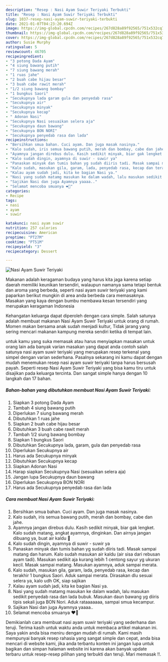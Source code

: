 ```yaml
---
description: "Resep : Nasi Ayam Suwir Teriyaki Terbukti"
title: "Resep : Nasi Ayam Suwir Teriyaki Terbukti"
slug: 1037-resep-nasi-ayam-suwir-teriyaki-terbukti
date: 2021-01-07T04:23:20.694Z
image: https://img-global.cpcdn.com/recipes/267d828a89f92565/751x532cq70/nasi-ayam-suwir-teriyaki-foto-resep-utama.jpg
thumbnail: https://img-global.cpcdn.com/recipes/267d828a89f92565/751x532cq70/nasi-ayam-suwir-teriyaki-foto-resep-utama.jpg
cover: https://img-global.cpcdn.com/recipes/267d828a89f92565/751x532cq70/nasi-ayam-suwir-teriyaki-foto-resep-utama.jpg
author: Susie Murphy
ratingvalue: 5
reviewcount: 46705
recipeingredient:
- "3 potong Dada Ayam"
- "4 siung bawang putih"
- "7 siung bawang merah"
- "1 ruas jahe"
- "2 buah cabe hijau besar"
- "3 buah cabe rawit merah"
- "1/2 siung bawang bombay"
- "1 bungkus Saori"
- "Secukupnya lada garam gula dan penyedab rasa"
- "Secukupnya air"
- "Secukupnya minyak"
- "Secukupnya kecap"
- " Adonan Nasi"
- "Secukupnya Nasi sesuaikan selera aja"
- "Secukupnya daun bawang"
- "Secukupnya BON NORI"
- "Secukupnya penyedab rasa dan lada"
recipeinstructions:
- "Bersihkan smua bahan. Cuci ayam. Dan juga masak nasinya."
- "Kalo sudah, iris semua bawang putih, merah dan bombay, cabe dan jahe."
- "Ayamnya jangan direbus dulu. Kasih sedikit minyak, biar gak lengket. Kalo sudah matang, angkat ayamnya, dinginkan. Dan airnya jangan dibuang ya, buat air kaldu 🥰"
- "Kalo sudah dingin, ayamnya di suwir - suwir ya"
- "Panaskan minyak dan tumis bahan yg sudah diiris tadi. Masak sampai matang dan harum. Kalo sudah masukan air kaldu (air sisa dari rebusan ayam tadi). Masukan sedikit aja kurang lebih 1 centong sayur yg ukuran kecil. Masak sampai matang. Masukan ayamnya, aduk sampai merata."
- "Kalo sudah, masukan gila, garam, lada, penyedab rasa, kecap dan terakhir 1 bungkus Saori. Aduk sampai merata. Dirasakan dlu sesuai selera ya, kalo udh OK, siap sajikan"
- "Kalau ayam sudah jadi, kita ke bagian Nasi ya."
- "Nasi yang sudah matamg masukan ke dalam wadah, lalu masukan sedikit penyedab rasa dan lada bubuk. Masukan daun bawang yg diiris tipis sekali juga BON Nori. Aduk rataaaaaaa, sampai smua kecampur."
- "Sajikan Nasi dan juga Ayamnya yaaaa.."
- "Selamat mencoba smuanya ❤🥰"
categories:
- Recipe
tags:
- nasi
- ayam
- suwir

katakunci: nasi ayam suwir 
nutrition: 257 calories
recipecuisine: American
preptime: "PT27M"
cooktime: "PT51M"
recipeyield: "3"
recipecategory: Dessert

---
```



![Nasi Ayam Suwir Teriyaki](https://img-global.cpcdn.com/recipes/267d828a89f92565/751x532cq70/nasi-ayam-suwir-teriyaki-foto-resep-utama.jpg)

Makanan adalah keragaman budaya yang harus kita jaga karena setiap daerah memiliki keunikan tersendiri, walaupun namanya sama tetapi bentuk dan aroma yang berbeda, seperti nasi ayam suwir teriyaki yang kami paparkan berikut mungkin di area anda berbeda cara memasaknya. Masakan yang kaya dengan bumbu membawa kesan tersendiri yang merupakan keragaman Indonesia



Kehangatan keluarga dapat diperoleh dengan cara simple. Salah satunya adalah membuat makanan Nasi Ayam Suwir Teriyaki untuk orang di rumah. Momen makan bersama anak sudah menjadi kultur, Tidak jarang yang sering mencari makanan kampung mereka sendiri ketika di tempat lain.

untuk kamu yang suka memasak atau harus menyiapkan masakan untuk orang lain ada banyak varian masakan yang dapat anda contoh salah satunya nasi ayam suwir teriyaki yang merupakan resep terkenal yang simpel dengan varian sederhana. Pasalnya sekarang ini kamu dapat dengan mudah menemukan resep nasi ayam suwir teriyaki tanpa harus bersusah payah.
Seperti resep Nasi Ayam Suwir Teriyaki yang bisa kamu tiru untuk disajikan pada keluarga tercinta. Dan sangat simple hanya dengan 10 langkah dan 17 bahan.


<!--inarticleads1-->

##### Bahan-bahan yang dibutuhkan membuat Nasi Ayam Suwir Teriyaki:

1. Siapkan 3 potong Dada Ayam
1. Tambah 4 siung bawang putih
1. Diperlukan 7 siung bawang merah
1. Dibutuhkan 1 ruas jahe
1. Siapkan 2 buah cabe hijau besar
1. Dibutuhkan 3 buah cabe rawit merah
1. Tambah 1/2 siung bawang bombay
1. Siapkan 1 bungkus Saori
1. Dibutuhkan Secukupnya lada, garam, gula dan penyedab rasa
1. Diperlukan Secukupnya air
1. Harus ada Secukupnya minyak
1. Dibutuhkan Secukupnya kecap
1. Siapkan  Adonan Nasi
1. Harap siapkan Secukupnya Nasi (sesuaikan selera aja)
1. Jangan lupa Secukupnya daun bawang
1. Diperlukan Secukupnya BON NORI
1. Harus ada Secukupnya penyedab rasa dan lada




<!--inarticleads2-->

##### Cara membuat  Nasi Ayam Suwir Teriyaki:

1. Bersihkan smua bahan. Cuci ayam. Dan juga masak nasinya.
1. Kalo sudah, iris semua bawang putih, merah dan bombay, cabe dan jahe.
1. Ayamnya jangan direbus dulu. Kasih sedikit minyak, biar gak lengket. Kalo sudah matang, angkat ayamnya, dinginkan. Dan airnya jangan dibuang ya, buat air kaldu 🥰
1. Kalo sudah dingin, ayamnya di suwir - suwir ya
1. Panaskan minyak dan tumis bahan yg sudah diiris tadi. Masak sampai matang dan harum. Kalo sudah masukan air kaldu (air sisa dari rebusan ayam tadi). Masukan sedikit aja kurang lebih 1 centong sayur yg ukuran kecil. Masak sampai matang. Masukan ayamnya, aduk sampai merata.
1. Kalo sudah, masukan gila, garam, lada, penyedab rasa, kecap dan terakhir 1 bungkus Saori. Aduk sampai merata. Dirasakan dlu sesuai selera ya, kalo udh OK, siap sajikan
1. Kalau ayam sudah jadi, kita ke bagian Nasi ya.
1. Nasi yang sudah matamg masukan ke dalam wadah, lalu masukan sedikit penyedab rasa dan lada bubuk. Masukan daun bawang yg diiris tipis sekali juga BON Nori. Aduk rataaaaaaa, sampai smua kecampur.
1. Sajikan Nasi dan juga Ayamnya yaaaa..
1. Selamat mencoba smuanya ❤🥰




Demikianlah cara membuat nasi ayam suwir teriyaki yang sederhana dan teruji. Terima kasih untuk waktu anda untuk membaca artikel makanan ini. Saya yakin anda bisa meniru dengan mudah di rumah. Kami masih mempunyai banyak resep rahasia yang sangat simple dan cepat, anda bisa mencari di website kami, jika anda terbantu konten ini jangan lupa untuk bagikan dan simpan halaman website ini karena akan banyak update terbaru untuk resep-resep pilihan yang terbukti dan teruji. Mari memasak !!. 
